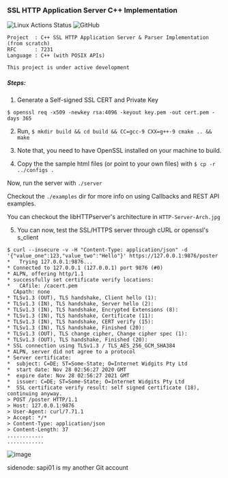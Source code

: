 ### SSL HTTP Application Server C++ Implementation
![Linux Actions Status](https://github.com/harsathAI/SSL-HTTP-Application-Server-CPP-RFC7231/workflows/Linux/badge.svg) ![GitHub](https://img.shields.io/github/license/harsathAI/SSL-HTTP-Application-Server-CPP-RFC7231)

```
Project  : C++ SSL HTTP Application Server & Parser Implementation (from scratch)
RFC      : 7231
Language : C++ (with POSIX APIs)

This project is under active development
```

##### Steps:
1. Generate a Self-signed SSL CERT and Private Key 
```
$ openssl req -x509 -newkey rsa:4096 -keyout key.pem -out cert.pem -days 365
```

2. Run, `$ mkdir build && cd build && CC=gcc-9 CXX=g++-9 cmake .. && make`

3. Note that, you need to have OpenSSL installed on your machine to build.

4. Copy the the sample html files (or point to your own files) with `$ cp -r ../configs .`

Now, run the server with `./server`

Checkout the `./examples` dir for more info on using Callbacks and REST API examples.

You can checkout the libHTTPserver's architecture in `HTTP-Server-Arch.jpg`

5. You can now, test the SSL/HTTPS server through cURL or openssl's s_client
```
$ curl --insecure -v -H "Content-Type: application/json" -d '{"value_one":123,"value_two":"Hello"}' https://127.0.0.1:9876/poster
*   Trying 127.0.0.1:9876...
* Connected to 127.0.0.1 (127.0.0.1) port 9876 (#0)
* ALPN, offering http/1.1
* successfully set certificate verify locations:
*   CAfile: /cacert.pem
  CApath: none
* TLSv1.3 (OUT), TLS handshake, Client hello (1):
* TLSv1.3 (IN), TLS handshake, Server hello (2):
* TLSv1.3 (IN), TLS handshake, Encrypted Extensions (8):
* TLSv1.3 (IN), TLS handshake, Certificate (11):
* TLSv1.3 (IN), TLS handshake, CERT verify (15):
* TLSv1.3 (IN), TLS handshake, Finished (20):
* TLSv1.3 (OUT), TLS change cipher, Change cipher spec (1):
* TLSv1.3 (OUT), TLS handshake, Finished (20):
* SSL connection using TLSv1.3 / TLS_AES_256_GCM_SHA384
* ALPN, server did not agree to a protocol
* Server certificate:
*  subject: C=DE; ST=Some-State; O=Internet Widgits Pty Ltd
*  start date: Nov 28 02:56:27 2020 GMT
*  expire date: Nov 28 02:56:27 2021 GMT
*  issuer: C=DE; ST=Some-State; O=Internet Widgits Pty Ltd
*  SSL certificate verify result: self signed certificate (18), continuing anyway.
> POST /poster HTTP/1.1
> Host: 127.0.0.1:9876
> User-Agent: curl/7.71.1
> Accept: */*
> Content-Type: application/json
> Content-Length: 37
............
............
```

![image](https://github.com/harsathAI/SSL-HTTP-Application-Server-CPP-RFC7231/blob/master/HTTP-Server-Arch.jpg)



sidenode: sapi01 is my another Git account
